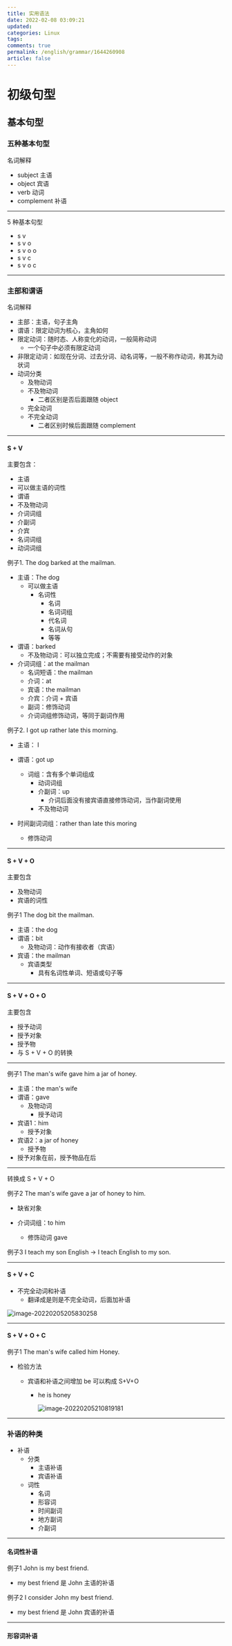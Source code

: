 ```yaml
---
title: 实用语法
date: 2022-02-08 03:09:21
updated: 
categories: Linux
tags: 
comments: true
permalink: /english/grammar/1644260908
article: false
---
```




# 初级句型

##  基本句型

### 五种基本句型

名词解释

- subject 主语
- object 宾语
- verb 动词
- complement 补语

---

5 种基本句型

- s v
- s v o
- s v o o
- s v c
- s v o c

---

### 主部和谓语

名词解释

- 主部：主语，句子主角
- 谓语：限定动词为核心，主角如何
- 限定动词：随时态、人称变化的动词，一般简称动词
  - 一个句子中必须有限定动词
- 非限定动词：如现在分词、过去分词、动名词等，一般不称作动词，称其为动状词
- 动词分类
  - 及物动词
  - 不及物动词
    - 二者区别是否后面跟随 object
  - 完全动词
  - 不完全动词
    - 二者区别时候后面跟随 complement

---

#### S + V

主要包含：

- 主语
- 可以做主语的词性
- 谓语
- 不及物动词
- 介词词组
- 介副词
- 介宾
- 名词词组
- 动词词组

例子1. The dog barked at the mailman.

- 主语：The dog
  - 可以做主语
    - 名词性
      - 名词
      - 名词词组
      - 代名词
      - 名词从句
      - 等等
- 谓语：barked
  - 不及物动词：可以独立完成；不需要有接受动作的对象
- 介词词组：at the mailman
  - 名词短语：the mailman
  - 介词：at
  - 宾语：the mailman
  - 介宾：介词 + 宾语
  - 副词：修饰动词
  - 介词词组修饰动词，等同于副词作用

例子2. I got up rather late this morning.

- 主语： I
- 谓语：got up
  - 词组：含有多个单词组成
    - 动词词组
    - 介副词：up
      - 介词后面没有接宾语直接修饰动词，当作副词使用
    - 不及物动词

- 时间副词词组：rather than late this moring 
  - 修饰动词

---

#### S + V + O

主要包含

- 及物动词
- 宾语的词性

例子1 The dog bit the mailman.

- 主语：the dog
- 谓语：bit
  - 及物动词：动作有接收者（宾语）
- 宾语：the mailman
  - 宾语类型
    - 具有名词性单词、短语或句子等

---

#### S + V + O + O

主要包含

- 授予动词
- 授予对象
- 授予物
- 与 S + V + O 的转换

---

例子1 The man's wife gave him a jar of honey.

- 主语：the man's wife
- 谓语：gave
  - 及物动词
    - 授予动词
- 宾语1：him
  - 授予对象
- 宾语2：a jar of honey
  - 授予物
- 授予对象在前，授予物品在后

---

转换成 S + V + O

例子2 The man's wife gave a jar of honey to him.

- 缺省对象

- 介词词组：to him
  - 修饰动词 gave

例子3 I teach my son English -> I teach English to my son.

---

#### S + V + C

- 不完全动词和补语
  - 翻译成是则是不完全动词，后面加补语

![image-20220205205830258](https://cdn.jsdelivr.net/gh/QuinnTian/imgchr/imgs/image-20220205205830258.png)

---

#### S + V + O + C

例子1 The man's wife called him Honey.

- 检验方法

  - 宾语和补语之间增加 be 可以构成 S+V+O

    - he is honey

      ![image-20220205210819181](https://cdn.jsdelivr.net/gh/QuinnTian/imgchr/imgs/image-20220205210819181.png)

---

### 补语的种类

- 补语
  - 分类
    - 主语补语
    - 宾语补语
  - 词性
    - 名词
    - 形容词
    - 时间副词
    - 地方副词
    - 介副词

---

#### 名词性补语

例子1 John is my best friend.

- my best friend 是 John 主语的补语

例子2 I consider John my best friend.

- my best friend 是 John 宾语的补语

---

#### 形容词补语





